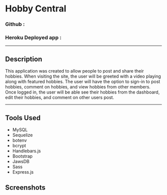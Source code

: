 # Hobby Central

### Github : 

### Heroku Deployed app :

---

## Description
This application was created to allow people to post and share their hobbies.  When visiting the site, the user will be greeted with a video playing along with featured hobbies.  The user will have the option to sign-in to post hobbies, comment on hobbies, and view hobbies from other members. Once logged in, the user will be able see their hobbies from the dashboard, edit their hobbies, and comment on other users post.

---

## Tools Used

- MySQL
- Sequelize
- botenv
- bcrypt
- Handlebars.js
- Bootstrap
- JawsDB
- Sass
- Express.js


## Screenshots
![]()
![]()
![]()
